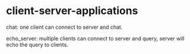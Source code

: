 # client-server-applications

chat: one client can connect to server and chat.


echo_server: multiple clients can connect to server and query, server will echo the query to clients.